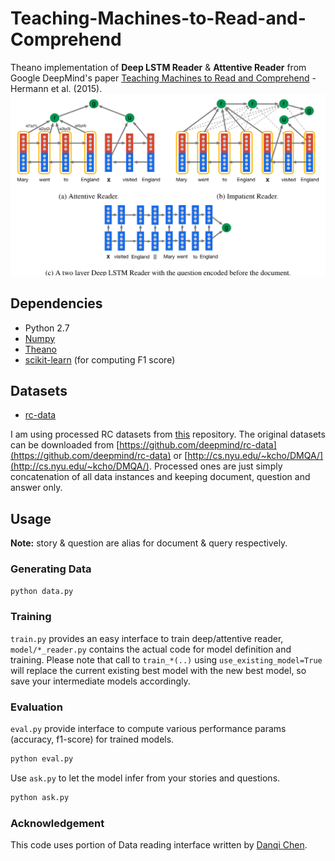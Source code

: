 # Teaching-Machines-to-Read-and-Comprehend

Theano implementation of **Deep LSTM Reader** & **Attentive Reader** from Google DeepMind's paper [Teaching Machines to Read and Comprehend](http://arxiv.org/abs/1506.03340) - Hermann et al. (2015).
![Models](/doc/models.png?raw=true)

## Dependencies
* Python 2.7
* [Numpy](http://www.numpy.org/)
* [Theano](http://deeplearning.net/software/theano/)
* [scikit-learn](http://scikit-learn.org/stable/) (for computing F1 score)


## Datasets
* [rc-data](https://github.com/deepmind/rc-data)

I am using processed RC datasets from [this](https://github.com/danqi/rc-cnn-dailymail#datasets) repository. 
The original datasets can be downloaded from [https://github.com/deepmind/rc-data](https://github.com/deepmind/rc-data) or [http://cs.nyu.edu/~kcho/DMQA/](http://cs.nyu.edu/~kcho/DMQA/).
Processed ones are just simply concatenation of all data instances and keeping document, question and answer only.

## Usage

**Note:** story & question are alias for document & query respectively.

### Generating Data
```bash
python data.py
```

### Training
`train.py` provides an easy interface to train deep/attentive reader, `model/*_reader.py`  contains the actual code for model definition and training. Please note that call to `train_*(..)` using `use_existing_model=True` will replace the current existing best model with the new best model, so save your intermediate models accordingly.

### Evaluation

`eval.py` provide interface to compute various performance params (accuracy, f1-score) for trained models.
```bash
python eval.py
```

Use `ask.py` to let the model infer from your stories and questions.
```bash
python ask.py
```

### Acknowledgement
This code uses portion of Data reading interface written by [Danqi Chen](https://github.com/danqi).
